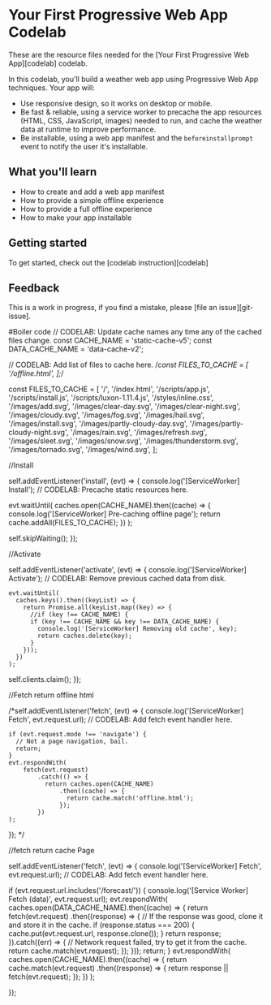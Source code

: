# Your First Progressive Web App Codelab

These are the resource files needed for the
[Your First Progressive Web App][codelab] codelab.

In this codelab, you'll  build a weather web app using Progressive Web App
techniques. Your app will:

* Use responsive design, so it works on desktop or mobile.
* Be fast & reliable, using a service worker to precache the app resources
  (HTML, CSS, JavaScript, images) needed to run, and cache the weather data
  at runtime to improve performance.
* Be installable, using a web app manifest and the `beforeinstallprompt` event
  to notify the user it's installable.


## What you'll learn

* How to create and add a web app manifest
* How to provide a simple offline experience
* How to provide a full offline experience
* How to make your app installable

## Getting started

To get started, check out the [codelab instruction][codelab]


## Feedback

This is a work in progress, if you find a mistake, please [file an issue][git-issue].


#Boiler code
// CODELAB: Update cache names any time any of the cached files change.
const CACHE_NAME = 'static-cache-v5';
const DATA_CACHE_NAME = 'data-cache-v2';

// CODELAB: Add list of files to cache here.
/*const FILES_TO_CACHE = [
  '/offline.html',
];*/

const FILES_TO_CACHE = [
  '/',
  '/index.html',
  '/scripts/app.js',
  '/scripts/install.js',
  '/scripts/luxon-1.11.4.js',
  '/styles/inline.css',
  '/images/add.svg',
  '/images/clear-day.svg',
  '/images/clear-night.svg',
  '/images/cloudy.svg',
  '/images/fog.svg',
  '/images/hail.svg',
  '/images/install.svg',
  '/images/partly-cloudy-day.svg',
  '/images/partly-cloudy-night.svg',
  '/images/rain.svg',
  '/images/refresh.svg',
  '/images/sleet.svg',
  '/images/snow.svg',
  '/images/thunderstorm.svg',
  '/images/tornado.svg',
  '/images/wind.svg',
];

//Install

self.addEventListener('install', (evt) => {
  console.log('[ServiceWorker] Install');
  // CODELAB: Precache static resources here.
     
  evt.waitUntil(
    caches.open(CACHE_NAME).then((cache) => {
      console.log('[ServiceWorker] Pre-caching offline page');
      return cache.addAll(FILES_TO_CACHE);
    })
  );

  self.skipWaiting();
});


//Activate

self.addEventListener('activate', (evt) => {
  console.log('[ServiceWorker] Activate');
  // CODELAB: Remove previous cached data from disk.
  
    evt.waitUntil(
      caches.keys().then((keyList) => {
        return Promise.all(keyList.map((key) => {
          //if (key !== CACHE_NAME) {
          if (key !== CACHE_NAME && key !== DATA_CACHE_NAME) {
            console.log('[ServiceWorker] Removing old cache', key);
            return caches.delete(key);
          }
        }));
      })
    );

  self.clients.claim();
});

//Fetch return offline html

/*self.addEventListener('fetch', (evt) => {
  console.log('[ServiceWorker] Fetch', evt.request.url);
  // CODELAB: Add fetch event handler here.
 
    if (evt.request.mode !== 'navigate') {
      // Not a page navigation, bail.
      return;
    }
    evt.respondWith(
        fetch(evt.request)
            .catch(() => {
              return caches.open(CACHE_NAME)
                  .then((cache) => {
                    return cache.match('offline.html');
                  });
            })
    );

});
*/

//fetch return cache Page

self.addEventListener('fetch', (evt) => {
  console.log('[ServiceWorker] Fetch', evt.request.url);
  // CODELAB: Add fetch event handler here.
 
  if (evt.request.url.includes('/forecast/')) {
    console.log('[Service Worker] Fetch (data)', evt.request.url);
    evt.respondWith(
        caches.open(DATA_CACHE_NAME).then((cache) => {
          return fetch(evt.request)
              .then((response) => {
                // If the response was good, clone it and store it in the cache.
                if (response.status === 200) {
                  cache.put(evt.request.url, response.clone());
                }
                return response;
              }).catch((err) => {
                // Network request failed, try to get it from the cache.
                return cache.match(evt.request);
              });
        }));
    return;
  }
  evt.respondWith(
      caches.open(CACHE_NAME).then((cache) => {
        return cache.match(evt.request)
            .then((response) => {
              return response || fetch(evt.request);
            });
      })
  );

});
